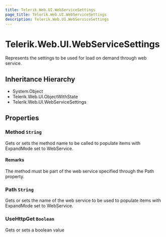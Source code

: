```yaml
---
title: Telerik.Web.UI.WebServiceSettings
page_title: Telerik.Web.UI.WebServiceSettings
description: Telerik.Web.UI.WebServiceSettings
---
```


# Telerik.Web.UI.WebServiceSettings

Represents the settings to be used for load on demand through web service.

## Inheritance Hierarchy

* System.Object
* Telerik.Web.UI.ObjectWithState
* Telerik.Web.UI.WebServiceSettings

## Properties

###  Method `String`

Gets or sets the method name to be called to populate items with
            	ExpandMode set to WebService.

#### Remarks
The method must be part of the web service specified through the
            	Path property.

###  Path `String`

Gets or sets the name of the web service to be used to populate items with
            	ExpandMode set to WebService.

###  UseHttpGet `Boolean`

Gets or sets a boolean value

